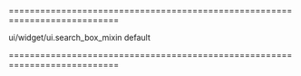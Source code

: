 ===========================================================================
<!--hidden--><!--/hidden-->
<!--module-->ui/widget/ui.search_box_mixin<!--/module-->
<!--export-->default<!--/export-->
===========================================================================

<!--shortDescription-->

<!--/shortDescription-->

<!--fullDescription-->

<!--/fullDescription-->